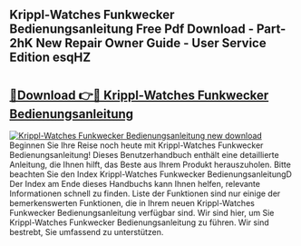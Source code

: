 ## Krippl-Watches Funkwecker Bedienungsanleitung Free Pdf Download - Part-2hK New Repair Owner Guide - User Service Edition esqHZ

# <h2><a href="http://df0omhv.blite.top/?on=Krippl-Watches+Funkwecker+Bedienungsanleitung">🔗Download 👉🔴 Krippl-Watches Funkwecker Bedienungsanleitung</a></h2>

[![Krippl-Watches Funkwecker Bedienungsanleitung new download](https://i.imgur.com/lujVjoI.png)](http://df0omhv.blite.top/?on=Krippl-Watches+Funkwecker+Bedienungsanleitung)
Beginnen Sie Ihre Reise noch heute mit Krippl-Watches Funkwecker Bedienungsanleitung! Dieses Benutzerhandbuch enthält eine detaillierte Anleitung, die Ihnen hilft, das Beste aus Ihrem Produkt herauszuholen. Bitte beachten Sie den Index Krippl-Watches Funkwecker BedienungsanleitungD Der Index am Ende dieses Handbuchs kann Ihnen helfen, relevante Informationen schnell zu finden. Liste der Funktionen sind nur einige der bemerkenswerten Funktionen, die in Ihrem neuen Krippl-Watches Funkwecker Bedienungsanleitung verfügbar sind. Wir sind hier, um Sie Krippl-Watches Funkwecker Bedienungsanleitung zu führen. Wir sind bestrebt, Sie umfassend zu unterstützen.
